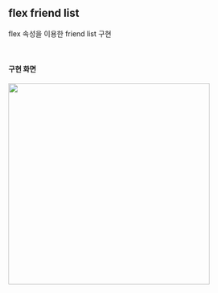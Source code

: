 flex friend list
------
flex 속성을 이용한 friend list 구현

<br>

#### 구현 화면
<img src="https://user-images.githubusercontent.com/62641007/113668199-daaab180-96ec-11eb-82c9-91641eb8038a.png"  width="400px" height="auto">
